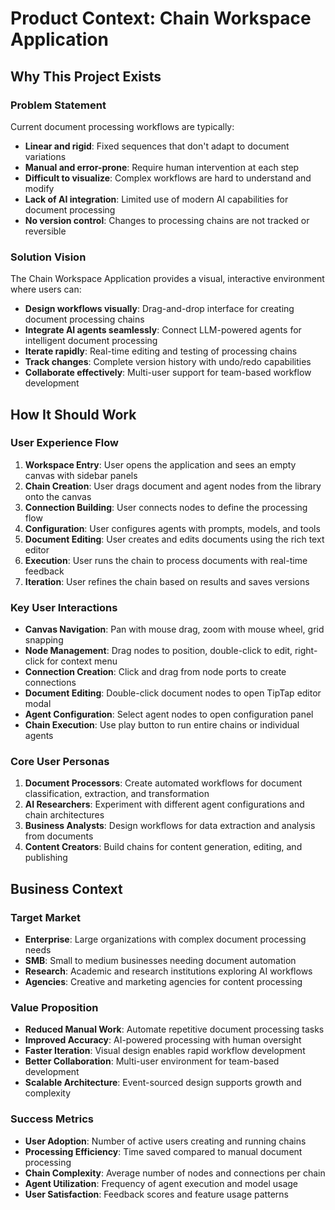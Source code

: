 # Product Context: Chain Workspace Application

## Why This Project Exists

### Problem Statement

Current document processing workflows are typically:

- **Linear and rigid**: Fixed sequences that don't adapt to document variations
- **Manual and error-prone**: Require human intervention at each step
- **Difficult to visualize**: Complex workflows are hard to understand and modify
- **Lack of AI integration**: Limited use of modern AI capabilities for document processing
- **No version control**: Changes to processing chains are not tracked or reversible

### Solution Vision

The Chain Workspace Application provides a visual, interactive environment where users can:

- **Design workflows visually**: Drag-and-drop interface for creating document processing chains
- **Integrate AI agents seamlessly**: Connect LLM-powered agents for intelligent document processing
- **Iterate rapidly**: Real-time editing and testing of processing chains
- **Track changes**: Complete version history with undo/redo capabilities
- **Collaborate effectively**: Multi-user support for team-based workflow development

## How It Should Work

### User Experience Flow

1. **Workspace Entry**: User opens the application and sees an empty canvas with sidebar panels
2. **Chain Creation**: User drags document and agent nodes from the library onto the canvas
3. **Connection Building**: User connects nodes to define the processing flow
4. **Configuration**: User configures agents with prompts, models, and tools
5. **Document Editing**: User creates and edits documents using the rich text editor
6. **Execution**: User runs the chain to process documents with real-time feedback
7. **Iteration**: User refines the chain based on results and saves versions

### Key User Interactions

- **Canvas Navigation**: Pan with mouse drag, zoom with mouse wheel, grid snapping
- **Node Management**: Drag nodes to position, double-click to edit, right-click for context menu
- **Connection Creation**: Click and drag from node ports to create connections
- **Document Editing**: Double-click document nodes to open TipTap editor modal
- **Agent Configuration**: Select agent nodes to open configuration panel
- **Chain Execution**: Use play button to run entire chains or individual agents

### Core User Personas

1. **Document Processors**: Create automated workflows for document classification, extraction, and transformation
2. **AI Researchers**: Experiment with different agent configurations and chain architectures
3. **Business Analysts**: Design workflows for data extraction and analysis from documents
4. **Content Creators**: Build chains for content generation, editing, and publishing

## Business Context

### Target Market

- **Enterprise**: Large organizations with complex document processing needs
- **SMB**: Small to medium businesses needing document automation
- **Research**: Academic and research institutions exploring AI workflows
- **Agencies**: Creative and marketing agencies for content processing

### Value Proposition

- **Reduced Manual Work**: Automate repetitive document processing tasks
- **Improved Accuracy**: AI-powered processing with human oversight
- **Faster Iteration**: Visual design enables rapid workflow development
- **Better Collaboration**: Multi-user environment for team-based development
- **Scalable Architecture**: Event-sourced design supports growth and complexity

### Success Metrics

- **User Adoption**: Number of active users creating and running chains
- **Processing Efficiency**: Time saved compared to manual document processing
- **Chain Complexity**: Average number of nodes and connections per chain
- **Agent Utilization**: Frequency of agent execution and model usage
- **User Satisfaction**: Feedback scores and feature usage patterns
